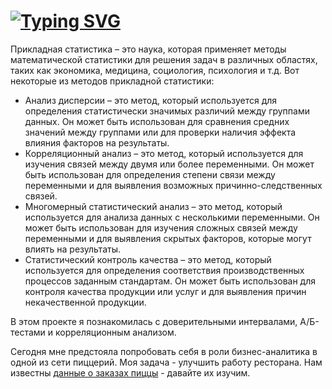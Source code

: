 # [![Typing SVG](https://readme-typing-svg.herokuapp.com?color=%2336BCF7&lines=Analysis+of+Kaggle+contributors)](https://git.io/typing-svg)


Прикладная статистика – это наука, которая применяет методы математической статистики для решения задач в различных 
областях, таких как экономика, медицина, социология, психология и т.д. 
Вот некоторые из методов прикладной статистики:
* Анализ дисперсии – это метод, который используется для определения статистически значимых различий между группами данных.
Он может быть использован для сравнения средних значений между группами или для проверки наличия эффекта 
влияния факторов на результаты.
* Корреляционный анализ – это метод, который используется для изучения связей между двумя или более переменными. 
Он может быть использован для определения степени связи между переменными и для выявления 
возможных причинно-следственных связей.
* Многомерный статистический анализ – это метод, который используется для анализа данных с несколькими переменными. 
Он может быть использован для изучения сложных связей между переменными и для выявления скрытых факторов, 
которые могут влиять на результаты.
* Статистический контроль качества – это метод, который используется для определения соответствия производственных 
процессов заданным стандартам. Он может быть использован для контроля качества продукции или услуг и для выявления
причин некачественной продукции.


В этом проекте я познакомилась  с доверительными интервалами, А/Б-тестами и корреляционным анализом.

Сегодня мне предстояла попробовать себя в роли бизнес-аналитика в одной из сети пиццерий. 
Моя задача - улучшить работу ресторана. Нам известны [данные о заказах пиццы](datasets/pizza.csv) - давайте их изучим.
